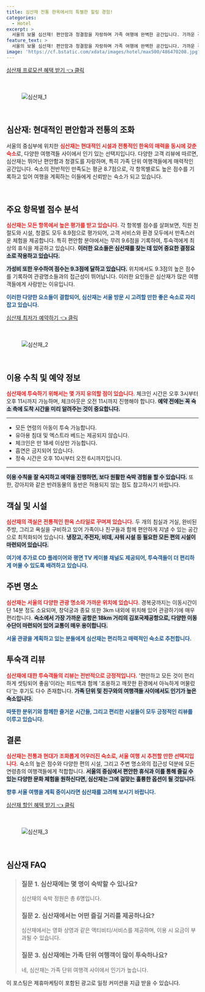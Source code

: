 ```yaml
---
title: 심산재 전통 한옥에서의 특별한 힐링 경험!
categories:
  - Hotel
excerpt: >
  서울의 보물 심산재! 편안함과 청결함을 자랑하며 가족 여행에 완벽한 공간입니다. 가까운 경복궁과 다양한 명소를 쉽게 즐길 수 있는 이곳에서 특별한 추억을 만들어보세요!
feature_text: >
  서울의 보물 심산재! 편안함과 청결함을 자랑하며 가족 여행에 완벽한 공간입니다. 가까운 경복궁과 다양한 명소를 쉽게 즐길 수 있는 이곳에서 특별한 추억을 만들어보세요!
image: 'https://cf.bstatic.com/xdata/images/hotel/max500/486470208.jpg?k=d72f8b111754d482d135ca22ece7d63c3bf6302c3551858fe427ca4f35b4da89&o=&hp=1'
---
```


<p><a class="modoo-button" href="https://tinyurl.com/235pldzf" rel="nofollow noopener">심산재 프로모션 혜택 받기 👈 클릭</a></p><br/>
<figure class="image"><img alt="심산재_1" src="https://cf.bstatic.com/xdata/images/hotel/max1024x768/486469701.jpg?k=69d5b671533973cd3ee0c4306bb36eb3098646029dc13087406bba78fe0f129e&amp;o=&amp;hp=1"/></figure><br/>

<h2 data-ke-size="size26" id="심산재_리뷰">심산재: 현대적인 편안함과 전통의 조화</h2>
<p data-ke-size="size16">서울의 중심부에 위치한 <b><span style="color: #ee2323;">심산재는 현대적인 시설과 전통적인 한옥의 매력을 동시에 갖춘 숙소</span></b>로, 다양한 여행객들 사이에서 인기 있는 선택지입니다. 다양한 고객 리뷰에 따르면, 심산재는 뛰어난 편안함과 청결도를 자랑하며, 특히 가족 단위 여행객들에게 매력적인 공간입니다. 숙소의 전반적인 만족도는 평균 8.7점으로, 각 항목별로도 높은 점수를 기록하고 있어 여행을 계획하는 이들에게 신뢰받는 숙소가 되고 있습니다.</p>
<p data-ke-size="size16"> </p>
<h2 data-ke-size="size23" id="주요점수_분석">주요 항목별 점수 분석</h2>
<p data-ke-size="size16"><b><span style="color: #ee2323;">심산재는 모든 항목에서 높은 평가를 받고 있습니다.</span></b> 각 항목별 점수를 살펴보면, 직원 친절도와 시설, 청결도 모두 8.9점으로 평가되어, 고객 서비스와 환경 모두에서 만족스러운 체험을 제공합니다. 특히 편안함 분야에서는 무려 9.6점을 기록하여, 투숙객에게 최상의 휴식을 제공하고 있습니다. <b><span style="background-color: #21538527;">이러한 요소들은 심산재를 찾는 데 있어 중요한 결정요소로 작용하고 있습니다.</span></b></p>
<p data-ke-size="size16"><b><span style="background-color: #21538527;">가성비 또한 우수하여 점수는 9.3점에 달하고 있습니다.</span></b> 위치에서도 9.3점의 높은 점수를 기록하여 관광명소들과의 접근성이 뛰어납니다. 이러한 요인들은 심산재가 많은 여행객들에게 사랑받는 이유입니다.</p>
<p data-ke-size="size16"><b><span style="color: #1a5490;">이러한 다양한 요소들이 결합되어, 심산재는 서울 방문 시 고려할 만한 좋은 숙소로 자리 잡고 있습니다.</span></b></p>
<p><a class="modoo-button" href="https://tinyurl.com/235pldzf" rel="nofollow noopener">심산재 최저가 예약하기 👈 클릭</a></p><br/>
<figure class="image"><img alt="심산재_2" src="https://cf.bstatic.com/xdata/images/hotel/max500/486470208.jpg?k=d72f8b111754d482d135ca22ece7d63c3bf6302c3551858fe427ca4f35b4da89&amp;o=&amp;hp=1"/></figure><br/>
<h2 data-ke-size="size23" id="이용_수칙_정보">이용 수칙 및 예약 정보</h2>
<p data-ke-size="size16"><b><span style="color: #ee2323;">심산재에 투숙하기 위해서는 몇 가지 유의할 점이 있습니다.</span></b> 체크인 시간은 오후 3시부터 오후 11시까지 가능하며, 체크아웃은 오전 11시까지 진행해야 합니다. <b><span style="background-color: #21538527;">예약 전에는 꼭 숙소 측에 도착 시간을 미리 알려주는 것이 중요합니다.</span></b></p>
<hr contenteditable="false" data-ke-style="style5" data-ke-type="horizontalRule"/>
<ul data-ke-list-type="disc" style="list-style-type: disc;">
<li>모든 연령의 아동이 투숙 가능합니다.</li>
<li>유아용 침대 및 엑스트라 베드는 제공되지 않습니다.</li>
<li>체크인은 만 18세 이상만 가능합니다.</li>
<li>흡연은 금지되어 있습니다.</li>
<li>정숙 시간은 오후 10시부터 오전 6시까지입니다.</li>
</ul>
<hr contenteditable="false" data-ke-style="style5" data-ke-type="horizontalRule"/>
<p data-ke-size="size16"><b><span style="background-color: #21538527;">이용 수칙을 잘 숙지하고 예약을 진행하면, 보다 원활한 숙박 경험을 할 수 있습니다.</span></b> 또한, 강아지와 같은 반려동물의 동반은 허용되지 않는 점도 참고하시기 바랍니다.</p>
<h2 data-ke-size="size23" id="객실_시설">객실 및 시설</h2>
<p data-ke-size="size16"><b><span style="color: #ee2323;">심산재의 객실은 전통적인 한옥 스타일로 꾸며져 있습니다.</span></b> 두 개의 침실과 거실, 완비된 주방, 그리고 욕실을 구비하고 있어 가족이나 친구들과 함께 편안하게 지낼 수 있는 공간으로 최적화되어 있습니다. <b><span style="background-color: #21538527;">냉장고, 주전자, 비데, 샤워 시설 등 필요한 모든 편의 시설이 마련되어 있습니다.</span></b></p>
<p data-ke-size="size16"><b><span style="color: #1a5490;">여기에 추가로 CD 플레이어와 평면 TV 케이블 채널도 제공되어, 투숙객들이 더 편리하게 머물 수 있도록 배려하고 있습니다.</span></b></p>
<h2 data-ke-size="size23" id="주변_명소">주변 명소</h2>
<p data-ke-size="size16"><b><span style="color: #ee2323;">심산재는 서울의 다양한 관광 명소와 가까운 위치에 있습니다.</span></b> 경복궁까지는 이동시간이 단 14분 정도 소요되며, 창덕궁과 종묘 또한 3km 내외에 위치해 있어 관광하기에 매우 편리합니다. <b><span style="background-color: #21538527;">숙소에서 가장 가까운 공항은 18km 거리의 김포국제공항으로, 다양한 이동 수단이 마련되어 있어 교통이 매우 용이합니다.</span></b></p>
<p data-ke-size="size16"><b><span style="color: #1a5490;">서울 관광을 계획하고 있는 분들에게 심산재는 편리하고 매력적인 숙소로 추천합니다.</span></b></p>
<h2 data-ke-size="size23" id="투숙객_리뷰">투숙객 리뷰</h2>
<p data-ke-size="size16"><b><span style="color: #ee2323;">심산재에 대한 투숙객들의 리뷰는 전반적으로 긍정적입니다.</span></b> '편안하고 모든 것이 편리하게 셋팅되어 좋음'이라는 피드백과 함께 '조용하고 깨끗한 환경에서 아늑하게 머물렀다'는 후기도 다수 존재합니다. <b><span style="background-color: #21538527;">가족 단위 및 친구와의 여행객들 사이에서도 인기가 높은 숙소입니다.</span></b></p>
<p data-ke-size="size16"><b><span style="color: #1a5490;">따뜻한 분위기와 함께한 즐거운 시간들, 그리고 편리한 시설들이 모두 긍정적인 리뷰를 이루고 있습니다.</span></b></p>
<h2 data-ke-size="size26" id="심산재_결론">결론</h2>
<p data-ke-size="size16"><b><span style="color: #ee2323;">심산재는 전통과 현대가 조화롭게 어우러진 숙소로, 서울 여행 시 추천할 만한 선택지입니다.</span></b> 숙소의 높은 점수와 다양한 편의 시설, 그리고 주변 명소와의 접근성 덕분에 모든 연령층의 여행객들에게 적합합니다. <b><span style="background-color: #21538527;">서울의 중심에서 편안한 휴식과 이를 통해 즐길 수 있는 다양한 문화 체험을 원하신다면, 심산재는 그에 걸맞는 훌륭한 옵션이 될 것입니다.</span></b></p>
<p data-ke-size="size16"><b><span style="color: #1a5490;">향후 서울 여행을 계획 중이시라면 심산재를 고려해 보시기 바랍니다.</span></b></p>

<p><a class="modoo-button" href="https://tinyurl.com/235pldzf" rel="nofollow noopener">심산재 할인 혜택 받기 👈 클릭</a></p><br>

<figure class="image"><img src="https://cf.bstatic.com/xdata/images/hotel/max500/373330325.jpg?k=aa6b17f11da0b1b198bd6f0e4af3951b240925a12aa5d6775fe2f5fb70d7f586&o=&hp=1" alt="심산재_3"></figure><br>
<h2 id="심산재_FAQ">심산재 FAQ</h2>
<div itemscope="" itemtype="https://schema.org/FAQPage"> 
<blockquote> 
<div itemscope="" itemprop="mainEntity" itemtype="https://schema.org/Question"> 
<h3 id="질문_1" itemprop="name">질문 1. 심산재에는 몇 명이 숙박할 수 있나요?</h3> 
<div itemscope="" itemprop="acceptedAnswer" itemtype="https://schema.org/Answer"> 
<span itemprop="text"> 
<p>심산재의 숙박 정원은 총 6명입니다.</p> 
</span> 
</div> 
</div> 

<div itemscope="" itemprop="mainEntity" itemtype="https://schema.org/Question"> 
<h3 id="질문_2" itemprop="name">질문 2. 심산재에서는 어떤 즐길 거리를 제공하나요?</h3> 
<div itemscope="" itemprop="acceptedAnswer" itemtype="https://schema.org/Answer"> 
<span itemprop="text"> 
<p>심산재에서는 영화 상영과 같은 액티비티/서비스를 제공하며, 이용 시 요금이 부과될 수 있습니다.</p> 
</span> 
</div> 
</div> 

<div itemscope="" itemprop="mainEntity" itemtype="https://schema.org/Question"> 
<h3 id="질문_3" itemprop="name">질문 3. 심산재에는 가족 단위 여행객이 많이 투숙하나요?</h3> 
<div itemscope="" itemprop="acceptedAnswer" itemtype="https://schema.org/Answer"> 
<span itemprop="text"> 
<p>네, 심산재는 가족 단위 여행객 사이에서 인기가 높습니다.</p> 
</span> 
</div> 
</div> 
</blockquote> 
</div><p>이 포스팅은 제휴마케팅이 포함된 광고로 일정 커미션을 지급 받을 수 있습니다.</p>

